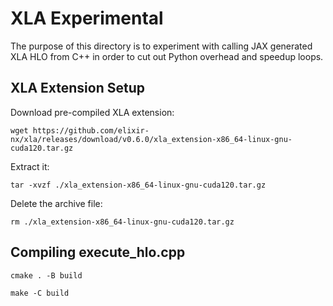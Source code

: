 # XLA Experimental

The purpose of this directory is to experiment with calling JAX generated XLA HLO from C++ in order to cut out Python overhead and speedup loops.

## XLA Extension Setup

Download pre-compiled XLA extension:
```
wget https://github.com/elixir-nx/xla/releases/download/v0.6.0/xla_extension-x86_64-linux-gnu-cuda120.tar.gz
```

Extract it:
```
tar -xvzf ./xla_extension-x86_64-linux-gnu-cuda120.tar.gz
```

Delete the archive file:
```
rm ./xla_extension-x86_64-linux-gnu-cuda120.tar.gz
```

## Compiling execute_hlo.cpp

```
cmake . -B build
```

```
make -C build
```